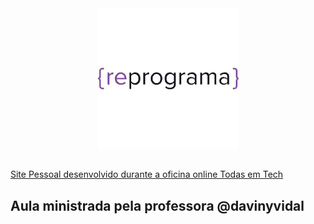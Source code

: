 <div align="center">
    <img src="IMG/logoReprograma.png">

</div>   

##

<a href="https://github.com/thaismichelini">Site Pessoal desenvolvido durante a oficina online Todas em Tech</a>

##

## Aula ministrada pela professora **@davinyvidal**

